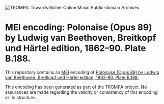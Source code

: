 ![TROMPA: Towards Richer Online Music Public-domain Archives](https://trompamusic.eu/sites/default/files/top-bar-logo_0_0.png)

# MEI encoding: Polonaise (Opus 89) by Ludwig van Beethoven, Breitkopf und Härtel edition, 1862–90. Plate B.188.
This repository contains an [MEI](https://music-encoding.org) encoding of [Polonaise (Opus 89) by Ludwig van Beethoven, Breitkopf und Härtel edition, 1862–90. Plate B.188.](https://imslp.org/wiki/Special:ReverseLookup/58129) 

This encoding has been generated as part of the TROMPA project. No assurances are made regarding the validity or consistency of this encoding or its structure.
                
